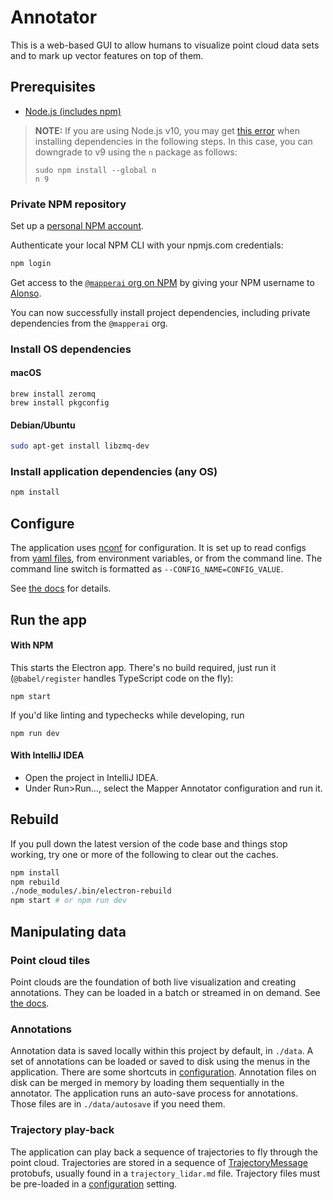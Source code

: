 # Annotator

This is a web-based GUI to allow humans to visualize point cloud data sets and to mark up vector features on top of them.

## Prerequisites
- [Node.js (includes npm)](https://nodejs.org/en/download/)

> **NOTE:** If you are using Node.js v10, you may get [this
> error](https://github.com/nodejs/nan/issues/763) when installing dependencies
> in the following steps. In this case, you can downgrade to v9 using the `n`
> package as follows:
>
> ```
> sudo npm install --global n
> n 9
> ```

### Private NPM repository
Set up a [personal NPM account](https://www.npmjs.com/signup).

Authenticate your local NPM CLI with your npmjs.com credentials:

```sh
npm login
```

Get access to the [`@mapperai` org on NPM](https://www.npmjs.com/org/mapperai) by giving your NPM username to [Alonso](alonso@mapper.ai).

You can now successfully install project dependencies, including private dependencies from the `@mapperai` org.

### Install OS dependencies

#### macOS

    brew install zeromq
    brew install pkgconfig

#### Debian/Ubuntu

```sh
sudo apt-get install libzmq-dev
```

### Install application dependencies (any OS)

```sh
npm install
```

## Configure
The application uses [nconf](https://www.npmjs.com/package/nconf) for configuration. It is set up to read configs from [yaml files](src/config), from environment variables, or from the command line. The command line switch is formatted as `--CONFIG_NAME=CONFIG_VALUE`.

See [the docs](documentation/configuration.md) for details.

## Run the app

#### With NPM

This starts the Electron app. There's no build required, just run it
(`@babel/register` handles TypeScript code on the fly):

    npm start

If you'd like linting and typechecks while developing, run

    npm run dev

#### With IntelliJ IDEA

 - Open the project in IntelliJ IDEA.
 - Under Run>Run…, select the Mapper Annotator configuration and run it.

## Rebuild

If you pull down the latest version of the code base and things stop working, try one or more of the following to clear out the caches.

```sh
npm install
npm rebuild
./node_modules/.bin/electron-rebuild
npm start # or npm run dev
```

## Manipulating data

### Point cloud tiles
Point clouds are the foundation of both live visualization and creating annotations. They can be loaded in a batch or streamed in on demand. See [the docs](documentation/point_cloud_tiles.md).

### Annotations
Annotation data is saved locally within this project by default, in `./data`. A set of annotations can be loaded or saved to disk using the menus in the application. There are some shortcuts in [configuration](documentation/configuration.md). Annotation files on disk can be merged in memory by loading them sequentially in the annotator. The application runs an auto-save process for annotations. Those files are in `./data/autosave` if you need them.

### Trajectory play-back
The application can play back a sequence of trajectories to fly through the point cloud. Trajectories are stored in a sequence of [TrajectoryMessage](https://github.com/Signafy/mapper-models/blob/master/src/main/proto/TrajectoryMessage.proto) protobufs, usually found in a `trajectory_lidar.md` file. Trajectory files must be pre-loaded in a [configuration](documentation/configuration.md) setting.
